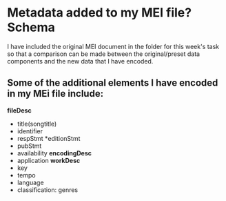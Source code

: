 # Metadata added to my MEI file? Schema
I have included the original MEI document in the folder for this week's task so that a comparison can be made between
the original/preset data components and the new data that I have encoded.

## Some of the additional elements I have encoded in my MEi file include:
**fileDesc**
 * title(songtitle)
 * identifier
 * respStmt
 *editionStmt
* pubStmt
* availability
**encodingDesc**
* application
**workDesc**
* key
* tempo
* language
* classification: genres

